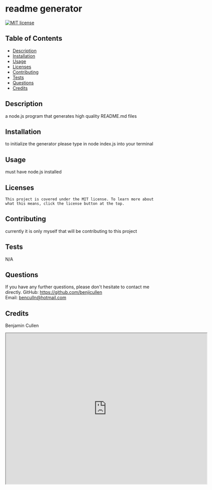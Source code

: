 # readme generator

  [![MIT license](https://img.shields.io/badge/License-MIT-blue.svg)](https://lbesson.mit-license.org/)

  ## Table of Contents
  * [Description](#description)
  * [Installation](#installation)
  * [Usage](#usage)
  * [Licenses](#licenses)
  * [Contributing](#contributing)
  * [Tests](#tests)
  * [Questions](#questions)
  * [Credits](#credits)

  ## Description
  a node.js program that generates high quality README.md files

  ## Installation
  to initialize the generator please type  in node index.js into your terminal

  ## Usage
  must have node.js installed

  ## Licenses
    This project is covered under the MIT license. To learn more about what this means, click the license button at the top.

  ## Contributing
  currently it is only myself that will be contributing to this project

  ## Tests
  N/A

  ## Questions
  If you have any further questions, please don't hesitate to contact me directly.
  GitHub: https://github.com/benjicullen  
  Email: benculln@hotmail.com

  ## Credits
  Benjamin Cullen

  <iframe src="https://drive.google.com/file/d/1-hCKQdwrFeCM-Vp3N78PksfAwCruW54G/preview" width="640" height="480"></iframe>

